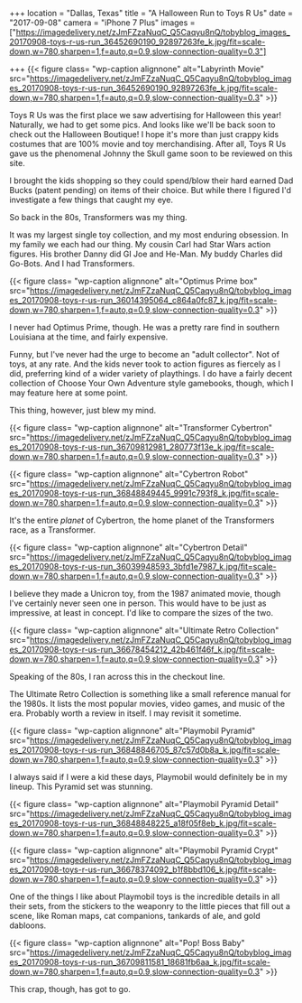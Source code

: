 +++
location = "Dallas, Texas"
title = "A Halloween Run to Toys R Us"
date = "2017-09-08"
camera = "iPhone 7 Plus"
images = ["https://imagedelivery.net/zJmFZzaNuqC_Q5Caqyu8nQ/tobyblog_images_20170908-toys-r-us-run_36452690190_92897263fe_k.jpg/fit=scale-down,w=780,sharpen=1,f=auto,q=0.9,slow-connection-quality=0.3"]

+++
{{< figure class= "wp-caption alignnone" alt="Labyrinth Movie" src="https://imagedelivery.net/zJmFZzaNuqC_Q5Caqyu8nQ/tobyblog_images_20170908-toys-r-us-run_36452690190_92897263fe_k.jpg/fit=scale-down,w=780,sharpen=1,f=auto,q=0.9,slow-connection-quality=0.3" >}}
<!--more-->      
     
Toys R Us was the first place we saw advertising for Halloween this year! Naturally, we had to get some pics. And looks like we'll be back soon to check out the Halloween Boutique! I hope it's more than just crappy kids costumes that are 100% movie and toy merchandising. After all, Toys R Us gave us the phenomenal Johnny the Skull game soon to be reviewed on this site.  

I brought the kids shopping so they could spend/blow their hard earned Dad Bucks (patent pending) on items of their choice. But while there I figured I'd investigate a few things that caught my eye.

So back in the 80s, Transformers was my thing.

It was my largest single toy collection, and my most enduring obsession. In my family we each had our thing. My cousin Carl had Star Wars action figures. His brother Danny did GI Joe and He-Man. My buddy Charles did Go-Bots. And I had Transformers. 

{{< figure class= "wp-caption alignnone" alt="Optimus Prime box" src="https://imagedelivery.net/zJmFZzaNuqC_Q5Caqyu8nQ/tobyblog_images_20170908-toys-r-us-run_36014395064_c864a0fc87_k.jpg/fit=scale-down,w=780,sharpen=1,f=auto,q=0.9,slow-connection-quality=0.3" >}}

I never had Optimus Prime, though. He was a pretty rare find in southern Louisiana at the time, and fairly expensive. 

Funny, but I've never had the urge to become an "adult collector". Not of toys, at any rate. And the kids never took to action figures as fiercely as I did, preferring kind of a wider variety of playthings. I do have a fairly decent collection of Choose Your Own Adventure style gamebooks, though, which I may feature here at some point.

This thing, however, just blew my mind.

{{< figure class= "wp-caption alignnone" alt="Transformer Cybertron" src="https://imagedelivery.net/zJmFZzaNuqC_Q5Caqyu8nQ/tobyblog_images_20170908-toys-r-us-run_36709812981_280773f13e_k.jpg/fit=scale-down,w=780,sharpen=1,f=auto,q=0.9,slow-connection-quality=0.3" >}}

{{< figure class= "wp-caption alignnone" alt="Cybertron Robot" src="https://imagedelivery.net/zJmFZzaNuqC_Q5Caqyu8nQ/tobyblog_images_20170908-toys-r-us-run_36848849445_9991c793f8_k.jpg/fit=scale-down,w=780,sharpen=1,f=auto,q=0.9,slow-connection-quality=0.3" >}}

It's the entire _planet_ of Cybertron, the home planet of the Transformers race, as a Transformer. 

{{< figure class= "wp-caption alignnone" alt="Cybertron Detail" src="https://imagedelivery.net/zJmFZzaNuqC_Q5Caqyu8nQ/tobyblog_images_20170908-toys-r-us-run_36039948593_3bfd1e7987_k.jpg/fit=scale-down,w=780,sharpen=1,f=auto,q=0.9,slow-connection-quality=0.3" >}}

I believe they made a Unicron toy, from the 1987 animated movie, though I've certainly never seen one in person. This would have to be just as impressive, at least in concept. I'd like to compare the sizes of the two. 

{{< figure class= "wp-caption alignnone" alt="Ultimate Retro Collection" src="https://imagedelivery.net/zJmFZzaNuqC_Q5Caqyu8nQ/tobyblog_images_20170908-toys-r-us-run_36678454212_42b461f46f_k.jpg/fit=scale-down,w=780,sharpen=1,f=auto,q=0.9,slow-connection-quality=0.3" >}}

Speaking of the 80s, I ran across this in the checkout line.           

The Ultimate Retro Collection is something like a small reference manual for the 1980s. It lists the most popular movies, video games, and music of the era. Probably worth a review in itself. I may revisit it sometime.            

{{< figure class= "wp-caption alignnone" alt="Playmobil Pyramid" src="https://imagedelivery.net/zJmFZzaNuqC_Q5Caqyu8nQ/tobyblog_images_20170908-toys-r-us-run_36848846705_87c57d0b8a_k.jpg/fit=scale-down,w=780,sharpen=1,f=auto,q=0.9,slow-connection-quality=0.3" >}}

I always said if I were a kid these days, Playmobil would definitely be in my lineup. This Pyramid set was stunning.           

{{< figure class= "wp-caption alignnone" alt="Playmobil Pyramid Detail" src="https://imagedelivery.net/zJmFZzaNuqC_Q5Caqyu8nQ/tobyblog_images_20170908-toys-r-us-run_36848848225_a18f05f8eb_k.jpg/fit=scale-down,w=780,sharpen=1,f=auto,q=0.9,slow-connection-quality=0.3" >}}

{{< figure class= "wp-caption alignnone" alt="Playmobil Pyramid Crypt" src="https://imagedelivery.net/zJmFZzaNuqC_Q5Caqyu8nQ/tobyblog_images_20170908-toys-r-us-run_36678374092_b1f8bbd106_k.jpg/fit=scale-down,w=780,sharpen=1,f=auto,q=0.9,slow-connection-quality=0.3" >}}

One of the things I like about Playmobil toys is the incredible details in all their sets, from the stickers to the weaponry to the little pieces that fill out a scene, like Roman maps, cat companions, tankards of ale, and gold dabloons.

{{< figure class= "wp-caption alignnone" alt="Pop! Boss Baby" src="https://imagedelivery.net/zJmFZzaNuqC_Q5Caqyu8nQ/tobyblog_images_20170908-toys-r-us-run_36709811581_18681fb6aa_k.jpg/fit=scale-down,w=780,sharpen=1,f=auto,q=0.9,slow-connection-quality=0.3" >}}

This crap, though, has got to go.    


       
